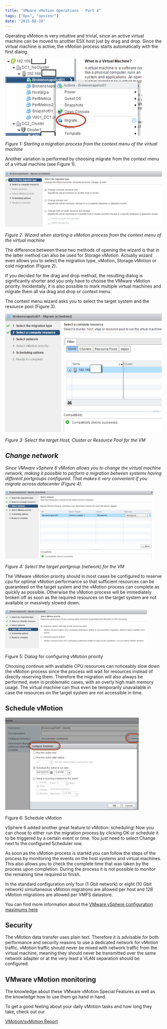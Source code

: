 ```yaml
---
title: "VMware vMotion Operations - Part 4"
tags: ["Ops", "opvizor"]
date: "2015-08-28"
---
```


Operating vMotion is very intuitive and trivial, since an active virtual machine can be moved to another ESX host just by drag and drop. Since the virtual machine is active, the vMotion process starts automatically with the first dialog.

![start vMotion Migration of VM](/images/blog/wpid-vmotionop1.jpg)

_Figure 1: Starting a migration process from the context menu of the virtual machine_

Another variation is performed by choosing migrate from the context menu of a virtual machine (see Figure 1).

![VMware vMotion Operations - Start](/images/blog/wpid-vmotionop2.jpg)

_Figure 2: Wizard when starting a vMotion process from the context menu of the virtual machine_

The difference between these two methods of opening the wizard is that in the latter method can also be used for Storage vMotion. Actually wizard even allows you to select the migration type, vMotion, Storage vMotion or cold migration (Figure 2).

If you decided for the drag and drop method, the resulting dialog is significantly shorter and you only have to choose the VMware vMotion priority. Incidentally, it is also possible to mark multiple virtual machines and migrate them all via drag and drop or context menu.

The context menu wizard asks you to select the target system and the resource pool (Figure 3).  

![VMware vMotion - Select Target](/images/blog/wpid-vmotionop3.jpg)

_Figure 3: Select the target Host, Cluster or Resource Pool for the VM_

## _Change network_

_Since VMware vSphere 6 vMotion allows you to change the virtual machine network, making it possible to perform a migration between systems having different portgroups configured. That makes it very convenient if you migrate across datacenter (Figure 4)._

![vSphere 6 vMotion - select the Network](/images/blog/wpid-vmotionop4.jpg)

_Figure 4: Select the target portgroup (network) for the VM_

The VMware vMotion priority should in most cases be configured to reserve cpu for optimal vMotion performance so that sufficient resources can be guaranteed on the target system and the vMotion process can complete as quickly as possible. Otherwise the vMotion process will be immediately broken off as soon as the required resources on the target system are not available or massively slowed down.

![Dialog for configuring vMotion priority](/images/blog/wpid-vmotionop51.jpg)

Figure 5: Dialog for configuring vMotion priority

Choosing continue with available CPU resources can noticeably slow down the vMotion process since the process will wait for resources instead of directly reserving them. Therefore the migration will also always be performed, even in problematic cases, with an overly high main memory usage. The virtual machine can thus even be temporarily unavailable in case the resources on the target system are not accessible in time.

## Schedule vMotion

![vSphere 6 - schedule vMotion](/images/blog/wpid-vmotionop6.jpg)

Figure 6: Schedule vMotion

vSphere 6 added another great feature to vMotion: scheduling! Now you can chose to either run the migration process by clicking OK or schedule it to be triggered by a certain event or time. You just need to select Change next to the configured Scheduler row.

As soon as the vMotion process is started you can follow the steps of the process by monitoring the events on the host systems and virtual machines. This also allows you to check the complete time that was taken by the process upon completion. During the process it is not possible to monitor the remaining time required to finish.

In the standard configuration only four (1 Gbit network) or eight (10 Gbit network) simultaneous vMotion migrations are allowed per host and 128 vMotion migrations are allowed per VMFS datastore.

You can find more information about the [VMware vSphere configuration maximums here](https://www.vmware.com/pdf/vsphere6/r60/vsphere-60-configuration-maximums.pdf "VMware vSphere configuration maximums here")

## Security

The vMotion data transfer uses plain text. Therefore it is advisable for both performance and security reasons to use a dedicated network for vMotion traffic. vMotion traffic should never be mixed with network traffic from the virtual machine, meaning they should never be transmitted over the same network adapter or at the very least a VLAN separation should be configured.

## VMware vMotion monitoring

The knowledge about these VMware vMotion Special Features as well as the knowledge how to use them go hand in hand.

To get a good feeling about your daily vMotion tasks and how long they take, check out our 

[VMotion/svMotion Report](https://www.opvizor.com/register "VMotion/svMotion Report")
